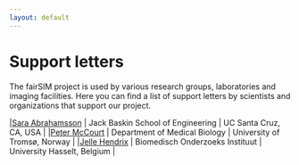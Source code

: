 ```yaml
---
layout: default
---
```


# Support letters

The fairSIM project is used by various research groups,
laboratories and imaging facilities. Here you can
find a list of support letters by scientists and organizations
that support our project.

|[Sara Abrahamsson](letters/fairSIM-abrahamsson.pdf) | Jack Baskin School of Engineering | UC Santa Cruz, CA, USA |
|[Peter McCourt](letters/fairSIM-mccourt.pdf) | Department of Medical Biology | University of Tromsø, Norway |
|[Jelle Hendrix](letters/fairSIM-hendrix.pdf) | Biomedisch Onderzoeks Instituut | University Hasselt, Belgium |



